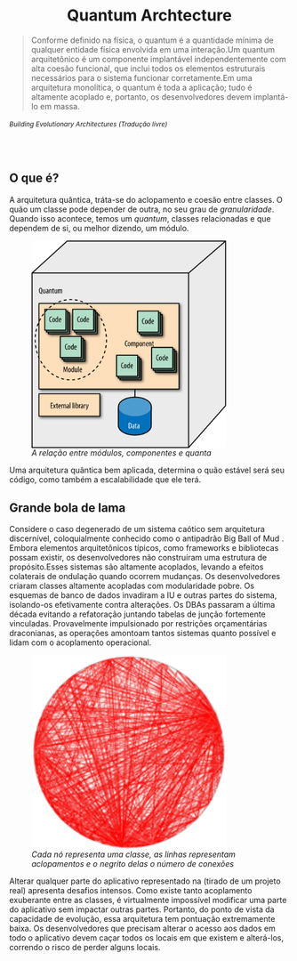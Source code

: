 <h1 align="center">Quantum Archtecture</h1>

<blockquote>Conforme definido na física, o quantum é a quantidade mínima de qualquer entidade física envolvida em uma interação.Um quantum arquitetônico é um componente implantável independentemente com alta coesão funcional, que inclui todos os elementos estruturais necessários para o sistema funcionar corretamente.Em uma arquitetura monolítica, o quantum é toda a aplicação; tudo é altamente acoplado e, portanto, os desenvolvedores devem implantá-lo em massa.</blockquote>
<small><i>Building Evolutionary Architectures (Tradução livre)</i></small>

<br></br>

<h2>O que é?</h2>
<p>A arquitetura quântica, tráta-se do aclopamento e coesão entre classes. O quão um classe pode depender de outra, no seu grau de <i>granularidade</i>. Quando isso acontece, temos um <i>quantum</i>, classes relacionadas e que dependem de si, ou melhor dizendo, um módulo.</p>

<figure>
<img src=".github\evar_0402.png" width="350px" align="center"></img>
<figcaption><i>A relação entre módulos, componentes e quanta</i></figcaption>
</figure>

<p>Uma arquitetura quântica bem aplicada, determina o quão estável será seu código, como também a escalabilidade que ele terá.</p>

<h2>Grande bola de lama</h2>
<p>Considere o caso degenerado de um sistema caótico sem arquitetura discernível, coloquialmente conhecido como o antipadrão Big Ball of Mud . Embora elementos arquitetônicos típicos, como frameworks e bibliotecas possam existir, os desenvolvedores não construíram uma estrutura de propósito.Esses sistemas são altamente acoplados, levando a efeitos colaterais de ondulação quando ocorrem mudanças. Os desenvolvedores criaram classes altamente acopladas com modularidade pobre. Os esquemas de banco de dados invadiram a IU e outras partes do sistema, isolando-os efetivamente contra alterações. Os DBAs passaram a última década evitando a refatoração juntando tabelas de junção fortemente vinculadas. Provavelmente impulsionado por restrições orçamentárias draconianas, as operações amontoam tantos sistemas quanto possível e lidam com o acoplamento operacional.</p>
<figure>
<img src=".github\evar_0403.png" width="350px" align="center"></img>
<figcaption><i>Cada nó representa uma classe, as linhas representam</br> aclopamentos e o negrito delas o número de conexões</i></figcaption>
</figure>
<p>Alterar qualquer parte do aplicativo representado na (tirado de um projeto real) apresenta desafios intensos. Como existe tanto acoplamento exuberante entre as classes, é virtualmente impossível modificar uma parte do aplicativo sem impactar outras partes. Portanto, do ponto de vista da capacidade de evolução, essa arquitetura tem pontuação extremamente baixa. Os desenvolvedores que precisam alterar o acesso aos dados em todo o aplicativo devem caçar todos os locais em que existem e alterá-los, correndo o risco de perder alguns locais.
</p>
